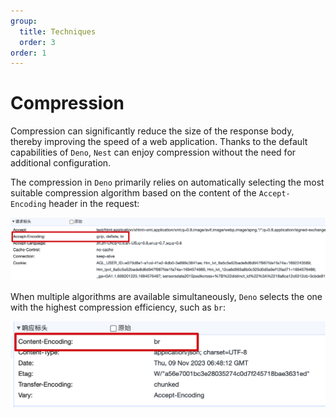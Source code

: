 ```yaml
---
group:
  title: Techniques
  order: 3
order: 1
---
```


# Compression

Compression can significantly reduce the size of the response body, thereby improving the speed of a web application. Thanks to the default capabilities of `Deno`, `Nest` can enjoy compression without the need for additional configuration.

The compression in `Deno` primarily relies on automatically selecting the most suitable compression algorithm based on the content of the `Accept-Encoding` header in the request:

![gzip](./images/gzip.png)

When multiple algorithms are available simultaneously, `Deno` selects the one with the highest compression efficiency, such as `br`:

![br](./images/br.png)
